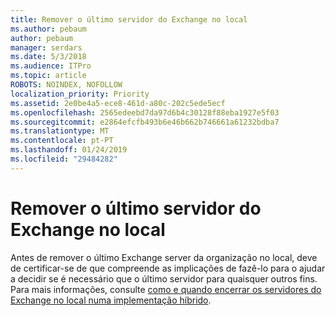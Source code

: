 ```yaml
---
title: Remover o último servidor do Exchange no local
ms.author: pebaum
author: pebaum
manager: serdars
ms.date: 5/3/2018
ms.audience: ITPro
ms.topic: article
ROBOTS: NOINDEX, NOFOLLOW
localization_priority: Priority
ms.assetid: 2e0be4a5-ece8-461d-a80c-202c5ede5ecf
ms.openlocfilehash: 2565edeebd7da97d6b4c30128f88eba1927e5f03
ms.sourcegitcommit: e2864efcfb493b6e46b662b746661a61232bdba7
ms.translationtype: MT
ms.contentlocale: pt-PT
ms.lasthandoff: 01/24/2019
ms.locfileid: "29484282"
---
```

# <a name="removing-the-last-on-premises-exchange-server"></a>Remover o último servidor do Exchange no local

Antes de remover o último Exchange server da organização no local, deve de certificar-se de que compreende as implicações de fazê-lo para o ajudar a decidir se é necessário que o último servidor para quaisquer outros fins. Para mais informações, consulte [como e quando encerrar os servidores do Exchange no local numa implementação híbrido](https://technet.microsoft.com/en-us/library/dn931280%28v=exchg.150%29.aspx).
  

